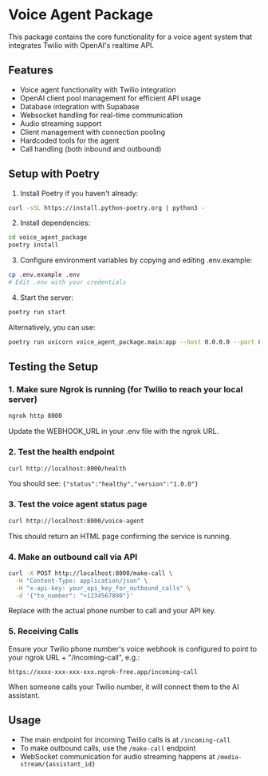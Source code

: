 # Voice Agent Package

This package contains the core functionality for a voice agent system that integrates Twilio with OpenAI's realtime API.

## Features
- Voice agent functionality with Twilio integration
- OpenAI client pool management for efficient API usage
- Database integration with Supabase
- Websocket handling for real-time communication
- Audio streaming support
- Client management with connection pooling
- Hardcoded tools for the agent
- Call handling (both inbound and outbound)

## Setup with Poetry

1. Install Poetry if you haven't already:
```bash
curl -sSL https://install.python-poetry.org | python3 -
```

2. Install dependencies:
```bash
cd voice_agent_package
poetry install
```

3. Configure environment variables by copying and editing .env.example:
```bash
cp .env.example .env
# Edit .env with your credentials
```

4. Start the server:
```bash
poetry run start
```

Alternatively, you can use:
```bash
poetry run uvicorn voice_agent_package.main:app --host 0.0.0.0 --port 8000
```

## Testing the Setup

### 1. Make sure Ngrok is running (for Twilio to reach your local server)
```bash
ngrok http 8000
```
Update the WEBHOOK_URL in your .env file with the ngrok URL.

### 2. Test the health endpoint
```bash
curl http://localhost:8000/health
```
You should see: `{"status":"healthy","version":"1.0.0"}`

### 3. Test the voice agent status page
```bash
curl http://localhost:8000/voice-agent
```
This should return an HTML page confirming the service is running.

### 4. Make an outbound call via API
```bash
curl -X POST http://localhost:8000/make-call \
  -H "Content-Type: application/json" \
  -H "x-api-key: your_api_key_for_outbound_calls" \
  -d '{"to_number": "+1234567890"}'
```
Replace with the actual phone number to call and your API key.

### 5. Receiving Calls
Ensure your Twilio phone number's voice webhook is configured to point to your ngrok URL + "/incoming-call", e.g.:
```
https://xxxx-xxx-xxx-xxx.ngrok-free.app/incoming-call
```

When someone calls your Twilio number, it will connect them to the AI assistant.

## Usage

- The main endpoint for incoming Twilio calls is at `/incoming-call`
- To make outbound calls, use the `/make-call` endpoint
- WebSocket communication for audio streaming happens at `/media-stream/{assistant_id}` 